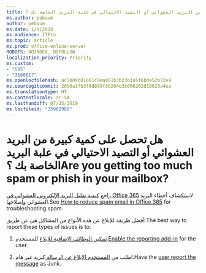 ```yaml
---
title: هل تحصل على كمية كبيرة من البريد العشوائي أو التصيد الاحتيالي في علبة البريد الخاصة بك ؟
ms.author: pebaum
author: pebaum
ms.date: 1/9/2019
ms.audience: ITPro
ms.topic: article
ms.prod: office-online-server
ROBOTS: NOINDEX, NOFOLLOW
localization_priority: Priority
ms.custom:
- "595"
- "3100017"
ms.openlocfilehash: ac7009d81661c9ea061b3b23b1a5f6bde52b72e9
ms.sourcegitcommit: 20b6a1fb3f0d899f3b204e3c066262d10623a4ea
ms.translationtype: HT
ms.contentlocale: ar-SA
ms.lasthandoff: 07/25/2019
ms.locfileid: "35902988"
---
```

# <a name="are-you-getting-too-much-spam-or-phish-in-your-mailbox"></a><span data-ttu-id="63253-102">هل تحصل على كمية كبيرة من البريد العشوائي أو التصيد الاحتيالي في علبة البريد الخاصة بك ؟</span><span class="sxs-lookup"><span data-stu-id="63253-102">Are you getting too much spam or phish in your mailbox?</span></span>

<span data-ttu-id="63253-103">راجع [كيفية تقليل البريد الإلكتروني العشوائي في Office 365](https://docs.microsoft.com/office365/securitycompliance/reduce-spam-email) لاستكشاف أخطاء البريد العشوائي وإصلاحها.</span><span class="sxs-lookup"><span data-stu-id="63253-103">See [How to reduce spam email in Office 365](https://docs.microsoft.com/office365/securitycompliance/reduce-spam-email) for troubleshooting spam.</span></span>
  
<span data-ttu-id="63253-104">أفضل طريقة للإبلاغ عن هذه الأنواع من المشاكل هي عن طريق:</span><span class="sxs-lookup"><span data-stu-id="63253-104">The best way to report these types of issues is to:</span></span>
  
1. <span data-ttu-id="63253-105">[تمكين الوظائف الإضافية للإبلاغ](https://docs.microsoft.com/office365/securitycompliance/enable-the-report-message-add-in) للمستخدم.</span><span class="sxs-lookup"><span data-stu-id="63253-105">[Enable the reporting add-in](https://docs.microsoft.com/office365/securitycompliance/enable-the-report-message-add-in) for the user.</span></span>

2. <span data-ttu-id="63253-106">اطلب من [المستخدم الإبلاغ عن الرسالة ](https://support.office.com/article/b5caa9f1-cdf3-4443-af8c-ff724ea719d2)كبريد غير هام.</span><span class="sxs-lookup"><span data-stu-id="63253-106">Have the [user report the message](https://support.office.com/article/b5caa9f1-cdf3-4443-af8c-ff724ea719d2) as Junk.</span></span>
